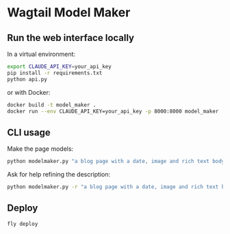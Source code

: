 # Wagtail Model Maker

## Run the web interface locally

In a virtual environment:

```bash
export CLAUDE_API_KEY=your_api_key
pip install -r requirements.txt
python api.py
```

or with Docker:

```bash
docker build -t model_maker .
docker run --env CLAUDE_API_KEY=your_api_key -p 8000:8000 model_maker
```

## CLI usage

Make the page models:

```bash
python modelmaker.py "a blog page with a date, image and rich text body"
```

Ask for help refining the description:

```bash
python modelmaker.py -r "a blog page with a date, image and rich text body"
```

## Deploy

```bash
fly deploy
```
